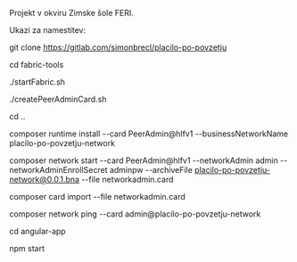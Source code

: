 Projekt v okviru Zimske šole FERI.


Ukazi za namestitev:

git clone https://gitlab.com/simonbrecl/placilo-po-povzetju

cd fabric-tools

./startFabric.sh

./createPeerAdminCard.sh

cd .. 

composer runtime install --card PeerAdmin@hlfv1 --businessNetworkName placilo-po-povzetju-network

composer network start --card PeerAdmin@hlfv1 --networkAdmin admin --networkAdminEnrollSecret adminpw --archiveFile placilo-po-povzetju-network@0.0.1.bna --file networkadmin.card

composer card import --file networkadmin.card

composer network ping --card admin@placilo-po-povzetju-network

cd angular-app

npm start
